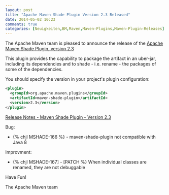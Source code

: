```yaml
---
layout: post
title: "Apache Maven Shade Plugin Version 2.3 Released"
date: 2014-05-02 10:23
comments: true
categories: [Neuigkeiten,BM,Maven,Maven-Plugins,Maven-Plugin-Releases]
---
```

The Apache Maven team is pleased to announce the release of the 
[Apache Maven Shade Plugin, version 2.3](http://maven.apache.org/plugins/maven-shade-plugin/)

This plugin provides the capability to package the artifact in an
uber-jar, including its dependencies and to shade - i.e. rename - the
packages of some of the dependencies.

You should specify the version in your project's plugin configuration:

``` xml
<plugin>
  <groupId>org.apache.maven.plugins</groupId>
  <artifactId>maven-shade-plugin</artifactId>
  <version>2.3</version>
</plugin>
```

<!-- more -->

[Release Notes - Maven Shade Plugin - Version 2.3](http://jira.codehaus.org/secure/ReleaseNote.jspa?projectId=11540&version=19828)

Bug:
 * {% chjl MSHADE-166 %} - maven-shade-plugin not compatible with Java 8

Improvment:

 * {% chjl MSHADE-167] - [PATCH %} When individual classes are renamed, they
are not debuggable


Have Fun!

The Apache Maven team
